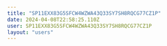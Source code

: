 ```yaml
---
title: "SP11EXX83G5SFCW4WZWA43Q33SY7SH8RQCG77CZ1P"
date: 2024-04-08T22:58:25.110Z
user: SP11EXX83G5SFCW4WZWA43Q33SY7SH8RQCG77CZ1P
layout: "users"
---
```

    